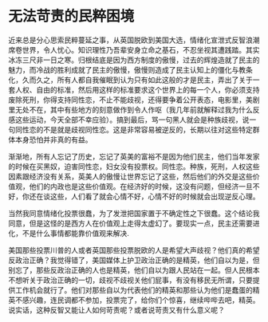 # 无法苛责的民粹困境

近来总是分心思索民粹蔓延之事，从英国脱欧到美国大选，情绪化宣泄式反智浪潮席卷世界，令人忧心。知识理性乃吾辈安身立命之基石，不忍坐视其遭践踏。其实冰冻三尺非一日之寒。归根结底是因为西方制度的傲慢，过去的辉煌造就了民主的魅力，而冷战的胜利成就了民主的傲慢，傲慢则造成了民主认知上的僵化与教条化，久而久之，所有人都自我催眠到认为只有如此这般的才是民主，弄出了关于一套人权、自由的标准，然后用这样的标准要求这个世界上的每一个人，你必须支持废除死刑，你得支持同性恋，不止不能歧视，还得要争着公开表态，电影里，美剧里无处不在，其中有些地方的刻意做作到令人作呕（我几年前就解释过我为什么反感这些运动，今天全部不幸应验）。搞到最后，骂一句黑人就会是种族歧视，说一句同性恋的不是就是歧视同性恋。这是非常容易被逆反的，长期以往对这些特定群体本身恐怕并非真的有益。

渐渐地，所有人忘记了历史，忘记了英美的富裕不是因为他们民主，他们当年发家的时候在买黑奴，迫害同性恋，妇女没有投票权。同性恋。种族，死刑，人权这些因素跟经济没有关系，英美人的傲慢让世界忘记了这些，然后他们的外交是这些价值观，他们的内政也是这些价值观。在经济好的时候，这没有问题，但经济一旦不好，你还在谈这些，人们看了就会心情不好，心情不好的时候就会出现逆反心理。

当然我同意情绪化投票很蠢，为了发泄把国家置于不确定性之下很蠢。这个结论我同意，但是这怪的是西方人在价值观上走得太虚幻了。要现实一点，民主还需要进化，不是什么事情都能靠价值观来解决.

美国那些投票川普的人或者英国那些投票脱欧的人是希望大声歧视？他们真的希望反政治正确？我觉得错了，美国媒体上护卫政治正确的是精英，他们自以为是，但别忘了，那些反政治正确的人也是精英，他们自以为跟人民站在一起。但人民根本不想听关于政治正确的一切，歧视不歧视关他们屁事，有没有移民无所谓，只要提供工作机会就行了。他们对那些自以为代表他们的精英和那些认为他们是蠢蛋的精英不感兴趣，连民调都不参加，投票完了，给你们个惊喜，继续哔哔去吧，精英。说实话，这种反智又能让人如何苛责呢？或者说苛责又有什么意义呢？
